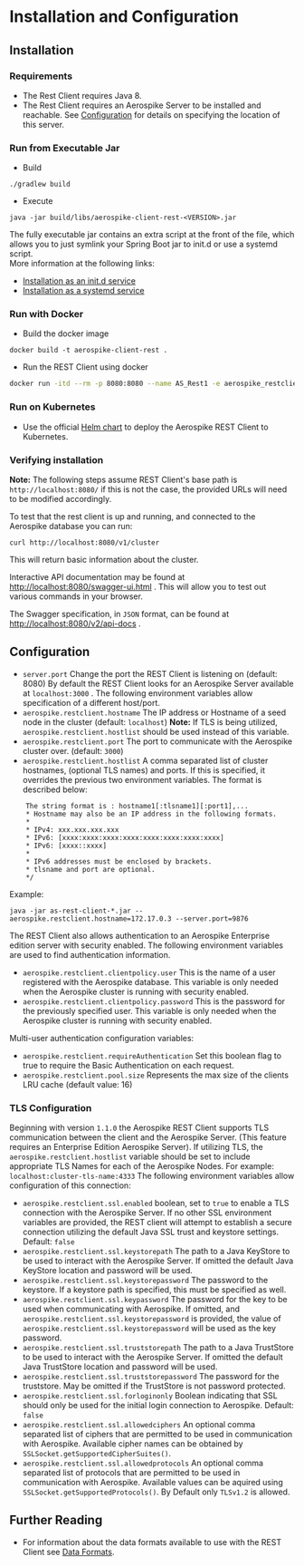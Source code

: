 # Installation and Configuration

## Installation

### Requirements

* The Rest Client requires Java 8.
* The Rest Client requires an Aerospike Server to be installed and reachable. See [Configuration](#configuration) for details on specifying the location of this server.

### Run from Executable Jar

* Build
```
./gradlew build
```
* Execute
```
java -jar build/libs/aerospike-client-rest-<VERSION>.jar
```
The fully executable jar contains an extra script at the front of the file, which allows you to just symlink your Spring Boot jar to init.d or use a systemd script.  
More information at the following links:
* [Installation as an init.d service](https://docs.spring.io/spring-boot/docs/2.2.6.RELEASE/reference/htmlsingle/#deployment-service)
* [Installation as a systemd service](https://docs.spring.io/spring-boot/docs/2.2.6.RELEASE/reference/htmlsingle/#deployment-systemd-service)

### Run with Docker
* Build the docker image
```
docker build -t aerospike-client-rest .
```

* Run the REST Client using docker
```sh
docker run -itd --rm -p 8080:8080 --name AS_Rest1 -e aerospike_restclient_hostname=172.17.0.3 aerospike-client-rest
```


### Run on Kubernetes
* Use the official [Helm chart](https://github.com/aerospike/aerospike-client-rest-kubernetes) to deploy the Aerospike REST Client to Kubernetes.

### Verifying installation

**Note:** The following steps assume REST Client's base path is `http://localhost:8080/` if this is not the case, the provided URLs will need to be modified accordingly.

To test that the rest client is up and running, and connected to the Aerospike database you can run:

    curl http://localhost:8080/v1/cluster

This will return basic information about the cluster.

Interactive API documentation may be found at <http://localhost:8080/swagger-ui.html> . This will allow you to
test out various commands in your browser.

The Swagger specification, in `JSON` format, can be found at <http://localhost:8080/v2/api-docs> .

## Configuration

* `server.port` Change the port the REST Client is listening on (default: 8080)
By default the REST Client looks for an Aerospike Server available at `localhost:3000` . The following environment variables allow specification of a different host/port.
* `aerospike.restclient.hostname` The IP address or Hostname of a seed node in the cluster (default: `localhost`)
**Note:** If TLS is being utilized, `aerospike.restclient.hostlist` should be used instead of this variable.
* `aerospike.restclient.port` The port to communicate with the Aerospike cluster over. (default: `3000`)
* `aerospike.restclient.hostlist` A comma separated list of cluster hostnames, (optional TLS names) and ports. If this is specified, it overrides the previous two environment variables. The format is described below:

``` None
    The string format is : hostname1[:tlsname1][:port1],...
    * Hostname may also be an IP address in the following formats.
    *
    * IPv4: xxx.xxx.xxx.xxx
    * IPv6: [xxxx:xxxx:xxxx:xxxx:xxxx:xxxx:xxxx:xxxx]
    * IPv6: [xxxx::xxxx]
    *
    * IPv6 addresses must be enclosed by brackets.
    * tlsname and port are optional.
    */
```
Example:
```
java -jar as-rest-client-*.jar --aerospike.restclient.hostname=172.17.0.3 --server.port=9876
```


The REST Client also allows authentication to an Aerospike Enterprise edition server with security enabled. The following environment variables are used to find authentication information.

* `aerospike.restclient.clientpolicy.user` This is the name of a user registered with the Aerospike database. This variable is only needed when the Aerospike cluster is running with security enabled.
* `aerospike.restclient.clientpolicy.password` This is the password for the previously specified user. This variable is only needed when the Aerospike cluster is running with security enabled.

Multi-user authentication configuration variables:
* `aerospike.restclient.requireAuthentication` Set this boolean flag to true to require the Basic Authentication on each request.
* `aerospike.restclient.pool.size` Represents the max size of the clients LRU cache (default value: 16)

### TLS Configuration

Beginning with version `1.1.0` the Aerospike REST Client supports TLS communication between the client and the Aerospike Server. (This feature requires an Enterprise Edition Aerospike Server). If utilizing TLS, the `aerospike.restclient.hostlist` variable should be set to include appropriate TLS Names for each of the Aerospike Nodes. For example: `localhost:cluster-tls-name:4333` The following environment variables allow configuration of this connection:

* `aerospike.restclient.ssl.enabled` boolean, set to `true` to enable a TLS connection with the Aerospike Server. If no other SSL environment variables are provided, the REST client will attempt to establish a secure connection utilizing the default Java SSL trust and keystore settings. Default: `false`
* `aerospike.restclient.ssl.keystorepath` The path to a Java KeyStore to be used to interact with the Aerospike Server. If omitted the default Java KeyStore location and password will be used.
* `aerospike.restclient.ssl.keystorepassword` The password to the keystore. If a keystore path is specified, this must be specified as well.
* `aerospike.restclient.ssl.keypassword` The password for the key to be used when communicating with Aerospike. If omitted, and `aerospike.restclient.ssl.keystorepassword` is provided,  the value of `aerospike.restclient.ssl.keystorepassword` will be used as the key password.
* `aerospike.restclient.ssl.truststorepath` The path to a Java TrustStore to be used to interact with the Aerospike Server. If omitted the default Java TrustStore location and password will be used.
* `aerospike.restclient.ssl.truststorepassword` The password for the truststore. May be omitted if the TrustStore is not password protected.
* `aerospike.restclient.ssl.forloginonly` Boolean indicating that SSL should only be used for the initial login connection to Aerospike. Default: `false`
* `aerospike.restclient.ssl.allowedciphers` An optional comma separated list of ciphers that are permitted to be used in communication with Aerospike. Available cipher names can be obtained by `SSLSocket.getSupportedCipherSuites()`.
* `aerospike.restclient.ssl.allowedprotocols` An optional comma separated list of protocols that are permitted to be used in communication with Aerospike. Available values can be aquired using `SSLSocket.getSupportedProtocols()`. By Default only `TLSv1.2` is allowed.

## Further Reading

* For information about the data formats available to use with the REST Client see [Data Formats](./data-formats.md).

